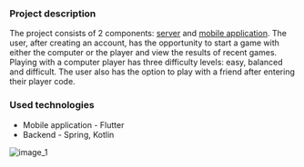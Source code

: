 ### Project description
The project consists of 2 components: [server](https://github.com/PiotrLepa/TicTacToeServer) and [mobile application](https://github.com/PiotrLepa/TicTacToe). 
The user, after creating an account, has the opportunity to start a game with either the computer or the player and view the results of recent games.
Playing with a computer player has three difficulty levels: easy, balanced and difficult.
The user also has the option to play with a friend after entering their player code.

### Used technologies
- Mobile application - Flutter
- Backend - Spring, Kotlin

![image_1](https://i.imgur.com/Ga89xs8.png)

